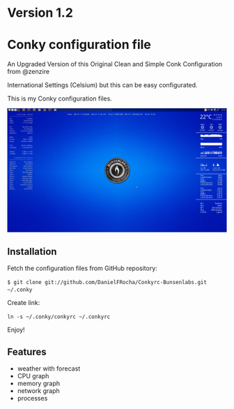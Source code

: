 Version 1.2
=======================

Conky configuration file
========================
An Upgraded Version of this Original Clean and Simple Conk Configuration from @zenzire 

International Settings (Celsium) but this can be easy configurated.

This is my Conky configuration files. 

![Conky](https://raw.githubusercontent.com/DanielFRocha/Conkyrc-Bunsenlabs/Conkyrc-Bunsenlabs/Screenshot.png)


Installation
------------

Fetch the configuration files from GitHub repository:

``
$ git clone git://github.com/DanielFRocha/Conkyrc-Bunsenlabs.git ~/.conky
``

Create link:

``
ln -s ~/.conky/conkyrc ~/.conkyrc
``

Enjoy!

Features
--------

* weather with forecast
* CPU graph
* memory graph
* network graph
* processes 

